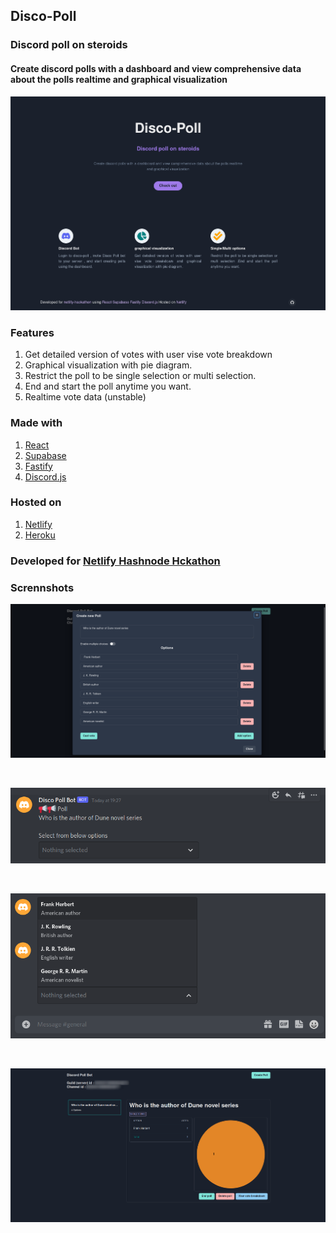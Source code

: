 ## Disco-Poll

### Discord poll on steroids

#### Create discord polls with a dashboard and view comprehensive data about the polls realtime and graphical visualization

![Hero](images/hero.png)

### Features

1. Get detailed version of votes with user vise vote breakdown
2. Graphical visualization with pie diagram.
3. Restrict the poll to be single selection or multi selection.
4. End and start the poll anytime you want.
5. Realtime vote data (unstable)

### Made with

1. [React](https://reactjs.org)
2. [Supabase](https://supabase.io)
3. [Fastify](https://www.fastify.io)
4. [Discord.js](https://discord.js.org)

### Hosted on

1. [Netlify](https://www.netlify.com)
2. [Heroku](https://heroku.com/)

### Developed for [Netlify Hashnode Hckathon](https://townhall.hashnode.com/netlify-hackathon)

### Scrennshots

![](images/addpoll.png)

<br>

![](images/poll%20msg.png)

<br>

![](images/options.png)

<br>

![](images/dashbaord1.png)
